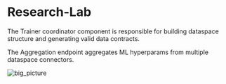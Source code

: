 # Research-Lab
The Trainer coordinator component is responsible for building dataspace structure and generating valid data contracts.

The Aggregation endpoint aggregates ML hyperparams from multiple dataspace connectors.

![big_picture](https://github.com/hishamp3/Research-Lab/assets/101292796/5e60fe31-2e81-4d40-a04e-c72fe95ecc70)
